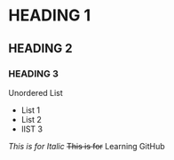 # HEADING 1
## HEADING 2
### HEADING 3
Unordered List
<br/>
- List 1
- List 2
- lIST 3
  
_This is for Italic_
~~This is for~~
Learning GitHub

